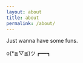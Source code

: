 ```yaml
---
layout: about
title: about
permalink: /about/
---
```

Just wanna have some funs.

<p> o(*≧▽≦)ツ┏━┓</p>
